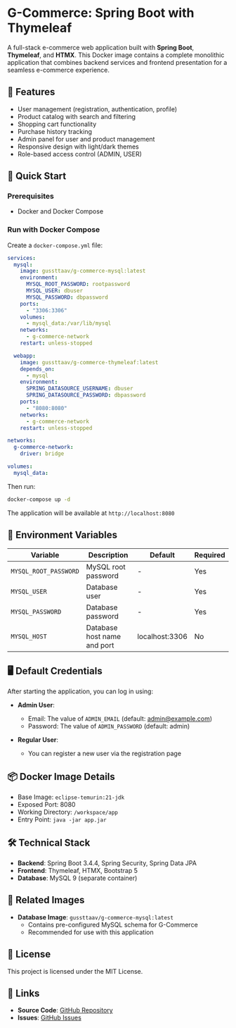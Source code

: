 # G-Commerce: Spring Boot with Thymeleaf

A full-stack e-commerce web application built with **Spring Boot**, **Thymeleaf**, and **HTMX**. This Docker image contains a complete monolithic application that combines backend services and frontend presentation for a seamless e-commerce experience.

## 🚀 Features

- User management (registration, authentication, profile)
- Product catalog with search and filtering
- Shopping cart functionality
- Purchase history tracking
- Admin panel for user and product management
- Responsive design with light/dark themes
- Role-based access control (ADMIN, USER)

## 🐳 Quick Start

### Prerequisites

- Docker and Docker Compose

### Run with Docker Compose

Create a `docker-compose.yml` file:

```yaml
services:
  mysql:
    image: gussttaav/g-commerce-mysql:latest
    environment:
      MYSQL_ROOT_PASSWORD: rootpassword
      MYSQL_USER: dbuser
      MYSQL_PASSWORD: dbpassword
    ports:
      - "3306:3306"
    volumes:
      - mysql_data:/var/lib/mysql
    networks:
      - g-commerce-network
    restart: unless-stopped

  webapp:
    image: gussttaav/g-commerce-thymeleaf:latest
    depends_on:
      - mysql
    environment:
      SPRING_DATASOURCE_USERNAME: dbuser
      SPRING_DATASOURCE_PASSWORD: dbpassword
    ports:
      - "8080:8080"
    networks:
      - g-commerce-network
    restart: unless-stopped

networks:
  g-commerce-network:
    driver: bridge

volumes:
  mysql_data:
```

Then run:
```bash
docker-compose up -d
```

The application will be available at `http://localhost:8080`


## 🔧 Environment Variables

| Variable | Description | Default | Required |
|----------|-------------|---------|----------|
| `MYSQL_ROOT_PASSWORD` | MySQL root password | - | Yes |
| `MYSQL_USER` | Database user | - | Yes |
| `MYSQL_PASSWORD` | Database password | - | Yes |
| `MYSQL_HOST` | Database host name and port | localhost:3306 | No |

## 🖥️ Default Credentials

After starting the application, you can log in using:

- **Admin User**:
  - Email: The value of `ADMIN_EMAIL` (default: admin@example.com)
  - Password: The value of `ADMIN_PASSWORD` (default: admin)

- **Regular User**:
  - You can register a new user via the registration page


## 📦 Docker Image Details

- Base Image: `eclipse-temurin:21-jdk`
- Exposed Port: 8080
- Working Directory: `/workspace/app`
- Entry Point: `java -jar app.jar`

## 🛠️ Technical Stack

- **Backend**: Spring Boot 3.4.4, Spring Security, Spring Data JPA
- **Frontend**: Thymeleaf, HTMX, Bootstrap 5
- **Database**: MySQL 9 (separate container)

## 🔄 Related Images

- **Database Image**: `gussttaav/g-commerce-mysql:latest`
  - Contains pre-configured MySQL schema for G-Commerce
  - Recommended for use with this application

## 📝 License

This project is licensed under the MIT License.

## 🔗 Links

- **Source Code**: [GitHub Repository](https://github.com/gussttaav/g-commerce-thymeleaf)
- **Issues**: [GitHub Issues](https://github.com/gussttaav/g-commerce-thymeleaf/issues)